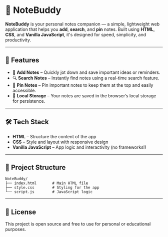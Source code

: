 # 📒 NoteBuddy

**NoteBuddy** is your personal notes companion — a simple, lightweight web application that helps you **add**, **search**, and **pin** notes. Built using **HTML**, **CSS**, and **Vanilla JavaScript**, it's designed for speed, simplicity, and productivity.

---

## 🚀 Features

* 📝 **Add Notes** – Quickly jot down and save important ideas or reminders.
* 🔍 **Search Notes** – Instantly find notes using a real-time search feature.
* 📌 **Pin Notes** – Pin important notes to keep them at the top and easily accessible.
* 💾 **Local Storage** – Your notes are saved in the browser’s local storage for persistence.

---

## 🛠️ Tech Stack

* **HTML** – Structure the content of the app
* **CSS** – Style and layout with responsive design
* **Vanilla JavaScript** – App logic and interactivity (no frameworks!)

---

## 📂 Project Structure

```
NoteBuddy/
├── index.html       # Main HTML file
├── style.css        # Styling for the app
└── script.js        # JavaScript logic
```
---

## 📃 License

This project is open source and free to use for personal or educational purposes.
